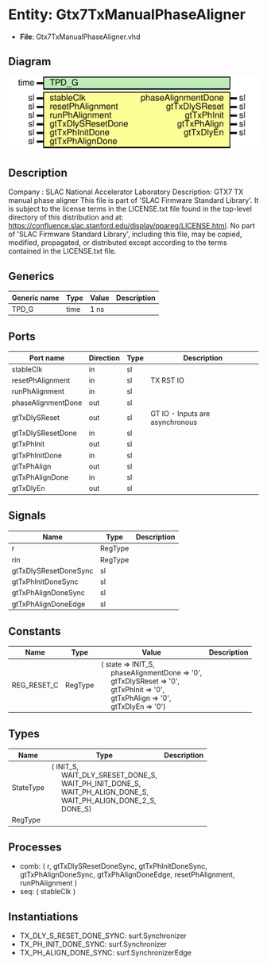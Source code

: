 # Entity: Gtx7TxManualPhaseAligner

- **File**: Gtx7TxManualPhaseAligner.vhd
## Diagram

![Diagram](Gtx7TxManualPhaseAligner.svg "Diagram")
## Description

Company    : SLAC National Accelerator Laboratory
Description: GTX7 TX manual phase aligner
This file is part of 'SLAC Firmware Standard Library'.
It is subject to the license terms in the LICENSE.txt file found in the
top-level directory of this distribution and at:
   https://confluence.slac.stanford.edu/display/ppareg/LICENSE.html.
No part of 'SLAC Firmware Standard Library', including this file,
may be copied, modified, propagated, or distributed except according to
the terms contained in the LICENSE.txt file.
## Generics

| Generic name | Type | Value | Description |
| ------------ | ---- | ----- | ----------- |
| TPD_G        | time | 1 ns  |             |
## Ports

| Port name          | Direction | Type | Description                     |
| ------------------ | --------- | ---- | ------------------------------- |
| stableClk          | in        | sl   |                                 |
| resetPhAlignment   | in        | sl   | TX RST IO                       |
| runPhAlignment     | in        | sl   |                                 |
| phaseAlignmentDone | out       | sl   |                                 |
| gtTxDlySReset      | out       | sl   | GT IO - Inputs are asynchronous |
| gtTxDlySResetDone  | in        | sl   |                                 |
| gtTxPhInit         | out       | sl   |                                 |
| gtTxPhInitDone     | in        | sl   |                                 |
| gtTxPhAlign        | out       | sl   |                                 |
| gtTxPhAlignDone    | in        | sl   |                                 |
| gtTxDlyEn          | out       | sl   |                                 |
## Signals

| Name                  | Type    | Description |
| --------------------- | ------- | ----------- |
| r                     | RegType |             |
|  rin                  | RegType |             |
| gtTxDlySResetDoneSync | sl      |             |
| gtTxPhInitDoneSync    | sl      |             |
| gtTxPhAlignDoneSync   | sl      |             |
| gtTxPhAlignDoneEdge   | sl      |             |
## Constants

| Name        | Type    | Value                                                                                                                                                                                                                                                                                                                                                                                           | Description |
| ----------- | ------- | ----------------------------------------------------------------------------------------------------------------------------------------------------------------------------------------------------------------------------------------------------------------------------------------------------------------------------------------------------------------------------------------------- | ----------- |
| REG_RESET_C | RegType |  (       state              => INIT_S,<br><span style="padding-left:20px">       phaseAlignmentDone => '0',<br><span style="padding-left:20px">       gtTxDlySReset      => '0',<br><span style="padding-left:20px">       gtTxPhInit         => '0',<br><span style="padding-left:20px">       gtTxPhAlign        => '0',<br><span style="padding-left:20px">       gtTxDlyEn          => '0') |             |
## Types

| Name      | Type                                                                                                                                                                                                                                                                                              | Description |
| --------- | ------------------------------------------------------------------------------------------------------------------------------------------------------------------------------------------------------------------------------------------------------------------------------------------------- | ----------- |
| StateType | ( INIT_S,<br><span style="padding-left:20px"> WAIT_DLY_SRESET_DONE_S,<br><span style="padding-left:20px"> WAIT_PH_INIT_DONE_S,<br><span style="padding-left:20px"> WAIT_PH_ALIGN_DONE_S,<br><span style="padding-left:20px"> WAIT_PH_ALIGN_DONE_2_S,<br><span style="padding-left:20px"> DONE_S)  |             |
| RegType   |                                                                                                                                                                                                                                                                                                   |             |
## Processes
- comb: ( r, gtTxDlySResetDoneSync, gtTxPhInitDoneSync, gtTxPhAlignDoneSync, gtTxPhAlignDoneEdge,
                   resetPhAlignment, runPhAlignment )
- seq: ( stableClk )
## Instantiations

- TX_DLY_S_RESET_DONE_SYNC: surf.Synchronizer
- TX_PH_INIT_DONE_SYNC: surf.Synchronizer
- TX_PH_ALIGN_DONE_SYNC: surf.SynchronizerEdge
